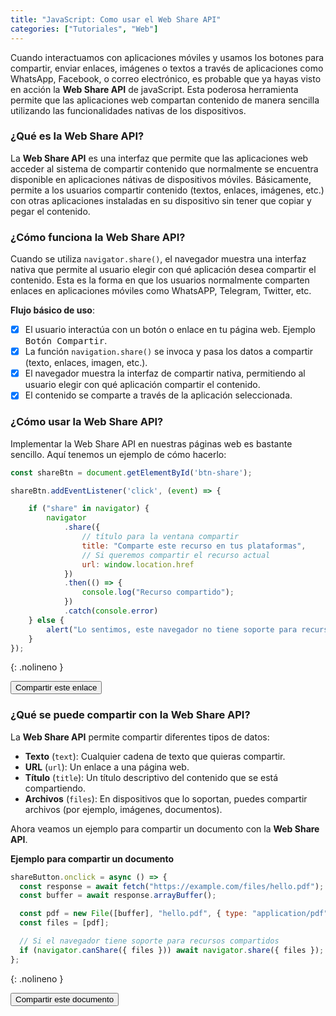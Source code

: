 ```yaml
---
title: "JavaScript: Como usar el Web Share API"
categories: ["Tutoriales", "Web"]
---
```


Cuando interactuamos con aplicaciones móviles y usamos los botones para compartir, enviar enlaces, imágenes o textos a través de aplicaciones como WhatsApp, Facebook, o correo electrónico, es probable que ya hayas visto en acción la **Web Share API** de javaScript. Esta poderosa herramienta permite que las aplicaciones web compartan contenido de manera sencilla utilizando las funcionalidades nativas de los dispositivos.

### ¿Qué es la Web Share API?

La **Web Share API** es una interfaz que permite que las aplicaciones web acceder al sistema de compartir contenido que normalmente se encuentra disponible en aplicaciones nátivas de dispositivos móviles. Básicamente, permite a los usuarios compartir contenido (textos, enlaces, imágenes, etc.) con otras aplicaciones instaladas en su dispositivo sin tener que copiar y pegar el contenido.

### ¿Cómo funciona la Web Share API?

Cuando se utiliza `navigator.share()`, el navegador muestra una interfaz nativa que permite al usuario elegir con qué aplicación desea compartir el contenido. Esta es la forma en que los usuarios normalmente comparten enlaces en aplicaciones móviles como WhatsAPP, Telegram, Twitter, etc.

**Flujo básico de uso**:


+ [x] El usuario interactúa con un botón o enlace en tu página web. Ejemplo <kbd>Botón Compartir</kbd>.
+ [x] La función `navigation.share()` se invoca y pasa los datos a compartir (texto, enlaces, imagen, etc.).
+ [x] El navegador muestra la interfaz de compartir nativa, permitiendo al usuario elegir con qué aplicación compartir el contenido.
+ [x] El contenido se comparte a través de la aplicación seleccionada.

### ¿Cómo usar la Web Share API?

Implementar la Web Share API en nuestras páginas web es bastante sencillo. Aquí tenemos un ejemplo de cómo hacerlo:

```javascript
const shareBtn = document.getElementById('btn-share');

shareBtn.addEventListener('click', (event) => {

	if ("share" in navigator) {
		navigator
			.share({
				// título para la ventana compartir
				title: "Comparte este recurso en tus plataformas",
				// Si queremos compartir el recurso actual
				url: window.location.href
			})
			.then(() => {
				console.log("Recurso compartido");
			})
			.catch(console.error)
	} else {
		alert("Lo sentimos, este navegador no tiene soporte para recursos compartidos");
	}
});
```
{: .nolineno }

<button id="btn-share" class="btn btn-secondary">Compartir este enlace</button>

<script>
const shareBtn = document.getElementById('btn-share');
shareBtn.addEventListener('click', (event) => {
	if ("share" in navigator) {
		navigator
			.share({
				title: "Comparte este recurso en tus plataformas",
				url: window.location.href
			})
			.then(() => {
				console.log("Recurso compartido");
			})
			.catch(console.error)
	} else {
		alert("Lo sentimos, este navegador no tiene soporte para recursos compartidos");
	}
});
</script>

### ¿Qué se puede compartir con la Web Share API?

La **Web Share API** permite compartir diferentes tipos de datos:

- **Texto** (`text`): Cualquier cadena de texto que quieras compartir.
- **URL** (`url`): Un enlace a una página web.
- **Título** (`title`): Un título descriptivo del contenido que se está compartiendo.
- **Archivos** (`files`): En dispositivos que lo soportan, puedes compartir archivos (por ejemplo, imágenes, documentos).

Ahora veamos un ejemplo para compartir un documento con la **Web Share API**.

**Ejemplo para compartir un documento**

```javascript
shareButton.onclick = async () => {
  const response = await fetch("https://example.com/files/hello.pdf");
  const buffer = await response.arrayBuffer();

  const pdf = new File([buffer], "hello.pdf", { type: "application/pdf" });
  const files = [pdf];

  // Si el navegador tiene soporte para recursos compartidos
  if (navigator.canShare({ files })) await navigator.share({ files });
};
```
{: .nolineno }


<button id="btn-share-2" class="btn btn-secondary">Compartir este documento</button>

<script>
const shareBtn_ = document.getElementById('btn-share-2');
shareButton_.onclick = async () => {
  const response = await fetch("https://example.com/files/hello.pdf");
  const buffer = await response.arrayBuffer();

  const pdf = new File([buffer], "hello.pdf", { type: "application/pdf" });
  const files = [pdf];

  // Si el navegador tiene soporte para recursos compartidos
  if (navigator.canShare({ files })) await navigator.share({ files });
};
</script>